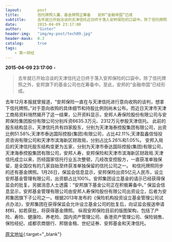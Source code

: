 ```yaml
---
layout:       post
title:        信托牌照入囊、基金牌照正筹备   安邦“金融帝国”已成
subtitle:     去年就已开始洽谈的天津信托近日终于落入安邦保险的口袋中。除了信托牌照之外，安邦旗下的基金公司也在筹备中。至此，安邦的“金融帝国”已经形成。
date:         2015-04-09 23:17:00
author:       "Sinter"
header-img:   "img/my-post/tech09.jpg"
header-mask:  0.3
catalog:      true
tags:
    - 第一财经
---
```


**2015-04-09 23:17:00**  **-**

> 去年就已开始洽谈的天津信托近日终于落入安邦保险的口袋中。除了信托牌照之外，安邦旗下的基金公司也在筹备中。至此，安邦的“金融帝国”已经形成。

去年12月本报就曾报道，“安邦保险一直在与天津信托进行意向收购的谈判，想拿下信托牌照。”对于意向收购的具体细节和持股比例则尚未公布。而近日天津市天津工商局资料悄然揭开了这一结果，公开资料显示，安邦人寿保险股份有限公司与安邦保险集团股份有限公司分别斥资6635.3万元、2312万元参股天津信托。
此前的股东结构显示，天津信托共有四家股东，分别为天津海泰控股集团有限公司，出资比例51.58%;天津市泰达国际控股(集团)有限公司，占比42.11%;天津盈鑫信恒投资咨询有限公司和天津市滨海新区财政局，分别占比5.26%和1.05%。
安邦入局后的天津信托股东结构变更为五家，分别为天津市泰达国际控股(集团)有限公司，天津海泰控股集团有限公司，安邦人寿，安邦保险和天津市滨海新区财政局.天津信托成立以来，历经国家信托行业五次整顿，几经改变控股方，一直获准单独保留，是全国仅有的几家自始至终获准单独保留的信托公司之一。
和信托牌照同步的还有基金牌照。1月26日，保监会信息显示，安邦保险出资5亿元人民币，设立安邦基金管理有限公司，出资额占比100%。安邦集团设立基金的请示已经获得保监会的批复。另据消息人士透露：“安邦旗下基金公司正在积极筹备中。”
保监会信息显示，安邦基金管理有限公司由安邦人寿保险股份有限公司出资设立，后者为安邦集团旗下子公司之一。根据2013年发布的《保险机构投资设立基金管理公司试点办法》，安邦集团在获得保监会允许设立基金公司的批复后，向证监会报送申请材料，如若获批，将获得基金牌照。
纵观安邦保险目前的版图架构，包括了产险、寿险、健康险、养老险、国内资产管理公司、香港资产管理公司、保险销售、保险经纪、成都农商银行、邦银金租、世纪证券、安邦基金和天津信托。


[原文地址](http://www.yicai.com/news/4603281.html){:target="_blank"}


